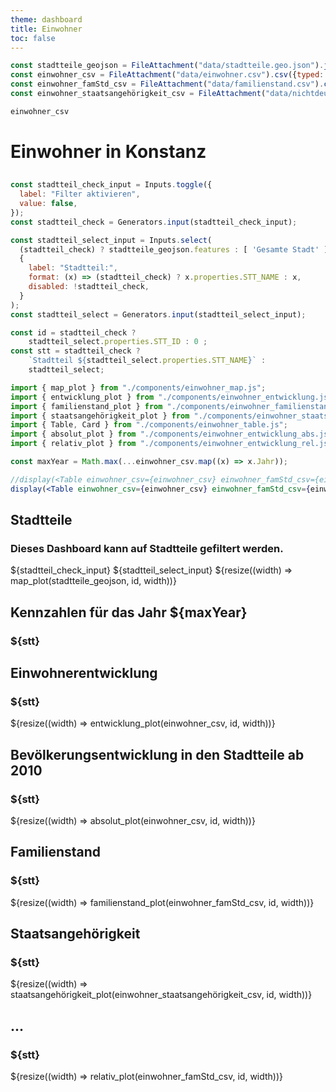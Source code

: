 ```yaml
---
theme: dashboard
title: Einwohner
toc: false
---
```


```js
const stadtteile_geojson = FileAttachment("data/stadtteile.geo.json").json();
const einwohner_csv = FileAttachment("data/einwohner.csv").csv({typed: true});
const einwohner_famStd_csv = FileAttachment("data/familienstand.csv").csv({typed: true});
const einwohner_staatsangehörigkeit_csv = FileAttachment("data/nichtdeutsch.csv").csv({typed: true});
```

```js
einwohner_csv
```
# Einwohner in Konstanz

<h2></h2>

```js
const stadtteil_check_input = Inputs.toggle({
  label: "Filter aktivieren",
  value: false,
});
const stadtteil_check = Generators.input(stadtteil_check_input);
```

```js
const stadtteil_select_input = Inputs.select(
  (stadtteil_check) ? stadtteile_geojson.features : [ 'Gesamte Stadt' ],
  {
    label: "Stadtteil:",
    format: (x) => (stadtteil_check) ? x.properties.STT_NAME : x,
    disabled: !stadtteil_check,
  }
);
const stadtteil_select = Generators.input(stadtteil_select_input);
```

```js
const id = stadtteil_check ?
    stadtteil_select.properties.STT_ID : 0 ;
const stt = stadtteil_check ?
    `Stadtteil ${stadtteil_select.properties.STT_NAME}` :
    stadtteil_select;
```

```js
import { map_plot } from "./components/einwohner_map.js";
import { entwicklung_plot } from "./components/einwohner_entwicklung.js";
import { familienstand_plot } from "./components/einwohner_familienstand.js";
import { staatsangehörigkeit_plot } from "./components/einwohner_staatsangehörigkeit.js";
import { Table, Card } from "./components/einwohner_table.js";
import { absolut_plot } from "./components/einwohner_entwicklung_abs.js";
import { relativ_plot } from "./components/einwohner_entwicklung_rel.js";
```


```js
const maxYear = Math.max(...einwohner_csv.map((x) => x.Jahr));
```
```jsx
//display(<Table einwohner_csv={einwohner_csv} einwohner_famStd_csv={einwohner_famStd_csv}    einwohner_staatsangehörigkeit_csv={einwohner_staatsangehörigkeit_csv} id={id} width={width} />)
display(<Table einwohner_csv={einwohner_csv} einwohner_famStd_csv={einwohner_famStd_csv}    einwohner_staatsangehörigkeit_csv={einwohner_staatsangehörigkeit_csv} id={id} width={width} />)
```


<div class="grid grid-cols-2">
  <div class="card">
    <h2>Stadtteile</h2>
    <h3>Dieses Dashboard kann auf Stadtteile gefiltert werden.</h3>    
    ${stadtteil_check_input}
    ${stadtteil_select_input}
    ${resize((width) => map_plot(stadtteile_geojson, id, width))}
  </div>

  <div class="card">
    <h2>Kennzahlen für das Jahr ${maxYear}</h2>
    <h3>${stt}</h3>
    <div>
      <Table 
        einwohner_csv={einwohner_csv} 
        einwohner_famStd_csv={einwohner_famStd_csv}    
        einwohner_staatsangehörigkeit_csv={einwohner_staatsangehörigkeit_csv}
        id={id} 
        width={width}
      />
    </div>
  </div>
</div>

<div class="grid grid-cols-2">
  <div class="card">
    <h2>Einwohnerentwicklung</h2>
    <h3>${stt}</h3>
    ${resize((width) => entwicklung_plot(einwohner_csv, id, width))}
  </div>
  <div class="card">
    <h2>Bevölkerungsentwicklung in den Stadtteile ab 2010</h2>
    <h3>${stt}</h3>
    ${resize((width) => absolut_plot(einwohner_csv, id, width))}
  </div>
</div>

<div class="grid grid-cols-2">
  <div class="card">
    <h2>Familienstand</h2>
    <h3>${stt}</h3>
    ${resize((width) => familienstand_plot(einwohner_famStd_csv, id, width))}
  </div>
  <div class="card">
    <h2>Staatsangehörigkeit</h2>
    <h3>${stt}</h3>
    ${resize((width) => staatsangehörigkeit_plot(einwohner_staatsangehörigkeit_csv, id, width))}
  </div>
</div>

<div class="grid grid-cols-1">
  <div class="card">
    <h2>...</h2>
    <h3>${stt}</h3>
    ${resize((width) => relativ_plot(einwohner_famStd_csv, id, width))}
  </div>  
</div>